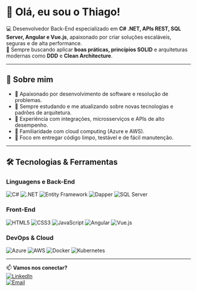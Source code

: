 # 👋 Olá, eu sou o Thiago!

💻 Desenvolvedor Back-End especializado em **C# .NET, APIs REST, SQL Server, Angular e Vue.js**, apaixonado por criar soluções escaláveis, seguras e de alta performance.  
🎯 Sempre buscando aplicar **boas práticas, princípios SOLID** e arquiteturas modernas como **DDD** e **Clean Architecture**.  

---

## 🚀 Sobre mim
- 🔹 Apaixonado por desenvolvimento de software e resolução de problemas.  
- 🔹 Sempre estudando e me atualizando sobre novas tecnologias e padrões de arquitetura.  
- 🔹 Experiência com integrações, microsserviços e APIs de alto desempenho.  
- 🔹 Familiaridade com cloud computing (Azure e AWS).  
- 🔹 Foco em entregar código limpo, testável e de fácil manutenção.  

---

## 🛠️ Tecnologias & Ferramentas

### **Linguagens e Back-End**
![C#](https://img.shields.io/badge/C%23-239120?style=for-the-badge&logo=c-sharp&logoColor=white)
![.NET](https://img.shields.io/badge/.NET-512BD4?style=for-the-badge&logo=dotnet&logoColor=white)
![Entity Framework](https://img.shields.io/badge/Entity_Framework-68217A?style=for-the-badge)
![Dapper](https://img.shields.io/badge/Dapper-007ACC?style=for-the-badge)
![SQL Server](https://img.shields.io/badge/SQL_Server-CC2927?style=for-the-badge&logo=microsoftsqlserver&logoColor=white)

### **Front-End**
![HTML5](https://img.shields.io/badge/HTML5-E34F26?style=for-the-badge&logo=html5&logoColor=white)
![CSS3](https://img.shields.io/badge/CSS3-1572B6?style=for-the-badge&logo=css3&logoColor=white)
![JavaScript](https://img.shields.io/badge/JavaScript-F7DF1E?style=for-the-badge&logo=javascript&logoColor=black)
![Angular](https://img.shields.io/badge/Angular-DD0031?style=for-the-badge&logo=angular&logoColor=white)
![Vue.js](https://img.shields.io/badge/Vue.js-4FC08D?style=for-the-badge&logo=vue.js&logoColor=white)

### **DevOps & Cloud**
![Azure](https://img.shields.io/badge/Azure-0078D4?style=for-the-badge&logo=microsoftazure&logoColor=white)
![AWS](https://img.shields.io/badge/AWS-232F3E?style=for-the-badge&logo=amazonaws&logoColor=white)
![Docker](https://img.shields.io/badge/Docker-2496ED?style=for-the-badge&logo=docker&logoColor=white)
![Kubernetes](https://img.shields.io/badge/Kubernetes-326CE5?style=for-the-badge&logo=kubernetes&logoColor=white)

---

📫 **Vamos nos conectar?**  
[![LinkedIn](https://img.shields.io/badge/LinkedIn-0077B5?style=for-the-badge&logo=linkedin&logoColor=white)](https://linkedin.com/in/thiago-moura-1b6565268)  
[![Email](https://img.shields.io/badge/Email-Contact_Me-red?style=for-the-badge&logo=gmail&logoColor=white)](mailto:thiagoasmoura1@gmail.com)  
